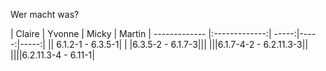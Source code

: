 Wer macht was?


| Claire        | Yvonne  | Micky | Martin
| ------------- |:-------------:| -----:|-----:|-----:|
|| 6.1.2-1 - 6.3.5-1| |
|6.3.5-2 - 6.1.7-3|||
|||6.1.7-4-2 - 6.2.11.3-3||
||||6.2.11.3-4 - 6.11-1|
